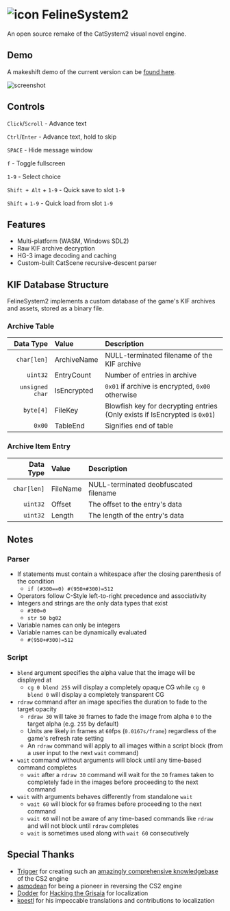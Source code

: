 # ![icon](https://i.imgur.com/fgr54yA.png) FelineSystem2

An open source remake of the CatSystem2 visual novel engine.

## Demo

A makeshift demo of the current version can be [found here](http://159.223.50.204/index.html).

![screenshot](https://i.imgur.com/den1WpN.png) 

## Controls

`Click`/`Scroll` - Advance text 

`Ctrl`/`Enter` - Advance text, hold to skip 

`SPACE` - Hide message window

`f` - Toggle fullscreen

`1-9` - Select choice

`Shift + Alt` + `1-9` - Quick save to slot `1-9`

`Shift` + `1-9` - Quick load from slot `1-9`

## Features

- Multi-platform (WASM, Windows SDL2)
- Raw KIF archive decryption
- HG-3 image decoding and caching
- Custom-built CatScene recursive-descent parser

## KIF Database Structure

FelineSystem2 implements a custom database of the game's KIF archives and assets, stored as a binary file.

### Archive Table

|       Data Type | Value       | Description                                                                |
| --------------: | :---------- | :------------------------------------------------------------------------- |
|     `char[len]` | ArchiveName | NULL-terminated filename of the KIF archive                                |
|        `uint32` | EntryCount  | Number of entries in archive                                               |
| `unsigned char` | IsEncrypted | `0x01` if archive is encrypted, `0x00` otherwise                           |
|       `byte[4]` | FileKey     | Blowfish key for decrypting entries (Only exists if IsEncrypted is `0x01`) |
|          `0x00` | TableEnd    | Signifies end of table                                                     |

### Archive Item Entry

|   Data Type | Value    | Description                           |
| ----------: | :------- | :------------------------------------ |
| `char[len]` | FileName | NULL-terminated deobfuscated filename |
|    `uint32` | Offset   | The offset to the entry's data        |
|    `uint32` | Length   | The length of the entry's data        |

## Notes

### Parser

- If statements must contain a whitespace after the closing parenthesis of the condition
  - `if (#300==0) #(950+#300)=512`
- Operators follow C-Style left-to-right precedence and associativity
- Integers and strings are the only data types that exist
  - `#300=0`
  - `str 50 bg02`
- Variable names can only be integers
- Variable names can be dynamically evaluated
  - `#(950+#300)=512`

### Script

- `blend` argument specifies the alpha value that the image will be displayed at 
  - `cg 0 blend 255` will display a completely opaque CG while `cg 0 blend 0` will display a completely transparent CG
- `rdraw` command after an image specifies the duration to fade to the target opacity
  - `rdraw 30` will take `30` frames to fade the image from alpha `0` to the target alpha (e.g. `255` by default)
  - Units are likely in frames at `60`fps (`0.0167s/frame`) regardless of the game's refresh rate setting
  - An `rdraw` command will apply to all images within a script block (from a user input to the next `wait` command)
- `wait` command without arguments will block until any time-based command completes
  - `wait` after a `rdraw 30` command will wait for the `30` frames taken to completely fade in the images before proceeding to the next command
- `wait` with arguments behaves differently from standalone `wait`
  - `wait 60` will block for `60` frames before proceeding to the next command
  - `wait 60` will not be aware of any time-based commands like `rdraw` and will not block until `rdraw` completes
  - `wait` is sometimes used along with `wait 60` consecutively

## Special Thanks

- [Trigger](https://github.com/trigger-segfault) for creating such an [amazingly comprehensive knowledgebase](https://github.com/trigger-segfault/TriggersTools.CatSystem2/wiki) of the CS2 engine
- [asmodean](http://asmodean.reverse.net/pages/exkifint.html) for being a pioneer in reversing the CS2 engine
- [Dodder](http://www.doddlercon.com/main/) for [Hacking the Grisaia](http://www.doddlercon.com/main/?p=171) for localization
- [koestl](https://twitter.com/koestl) for his impeccable translations and contributions to localization
